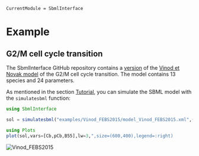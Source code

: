 ```@meta
CurrentModule = SbmlInterface
```

# Example

## G2/M cell cycle transition

The SbmlInterface GitHub repository contains a [version]() of the [Vinod et Novak model](https://www.sciencedirect.com/science/article/pii/S0014579315000873) of the G2/M cell cycle transition. The model contains 13 species and 24 parameters.

As mentioned in the section [Tutorial](@ref), you can simulate the SBML model with the `simulatesbml` function:

```julia
using SbmlInterface

sol = simulatesbml("examples/Vinod_FEBS2015/model_Vinod_FEBS2015.xml",(0.0,300.0))

using Plots
plot(sol,vars=[Cb,pCb,B55],lw=3,",size=(600,400),legend=:right)
```

![Vinod_FEBS2015](https://github.com/paulflang/SbmlInterface.jl/tree/main/docs/Vinod_FEBS2015.png "Vinod_FEBS2015")
